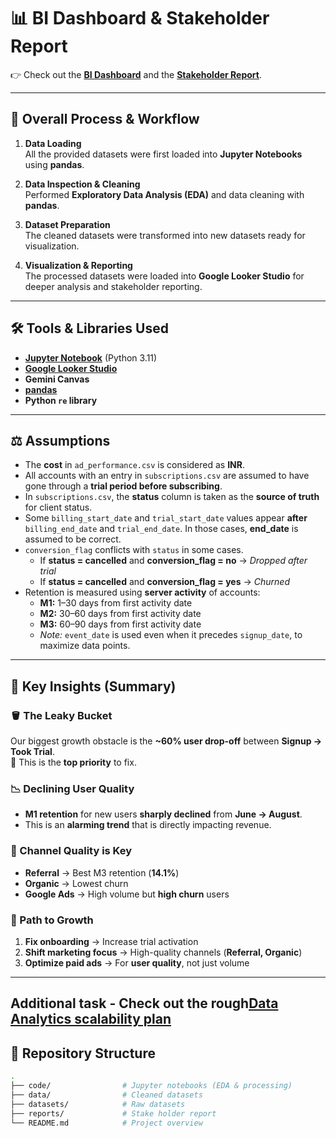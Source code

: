 # 📊 BI Dashboard & Stakeholder Report

👉 Check out the [**BI Dashboard**](https://lookerstudio.google.com/reporting/59584ec3-62ec-4184-8f4f-28096252e2c8) and the [**Stakeholder Report**](https://aby1234567.github.io/Data-Analyst-Assignment-Data/report/stakeholder_report.html).

---

## 🔄 Overall Process & Workflow

1. **Data Loading**  
   All the provided datasets were first loaded into **Jupyter Notebooks** using **pandas**.

2. **Data Inspection & Cleaning**  
   Performed **Exploratory Data Analysis (EDA)** and data cleaning with **pandas**.

3. **Dataset Preparation**  
   The cleaned datasets were transformed into new datasets ready for visualization.

4. **Visualization & Reporting**  
   The processed datasets were loaded into **Google Looker Studio** for deeper analysis and stakeholder reporting.

---

## 🛠️ Tools & Libraries Used

- **[Jupyter Notebook](https://jupyter.org/)** (Python 3.11)  
- **[Google Looker Studio](https://lookerstudio.google.com/)**  
- **Gemini Canvas**  
- **[pandas](https://pandas.pydata.org/)**  
- **Python `re` library**

---

## ⚖️ Assumptions

- The **cost** in `ad_performance.csv` is considered as **INR**.  
- All accounts with an entry in `subscriptions.csv` are assumed to have gone through a **trial period before subscribing**.  
- In `subscriptions.csv`, the **status** column is taken as the **source of truth** for client status.  
- Some `billing_start_date` and `trial_start_date` values appear **after** `billing_end_date` and `trial_end_date`. In those cases, **end_date** is assumed to be correct.  
- `conversion_flag` conflicts with `status` in some cases.  
  - If **status = cancelled** and **conversion_flag = no** → _Dropped after trial_  
  - If **status = cancelled** and **conversion_flag = yes** → _Churned_  
- Retention is measured using **server activity** of accounts:  
  - **M1:** 1–30 days from first activity date  
  - **M2:** 30–60 days from first activity date  
  - **M3:** 60–90 days from first activity date  
  - *Note:* `event_date` is used even when it precedes `signup_date`, to maximize data points.

---

## 📌 Key Insights (Summary)

### 🪣 The Leaky Bucket  
Our biggest growth obstacle is the **~60% user drop-off** between **Signup → Took Trial**.  
🔑 This is the **top priority** to fix.

### 📉 Declining User Quality  
- **M1 retention** for new users **sharply declined** from **June → August**.  
- This is an **alarming trend** that is directly impacting revenue.

### 🎯 Channel Quality is Key  
- **Referral** → Best M3 retention (**14.1%**)  
- **Organic** → Lowest churn  
- **Google Ads** → High volume but **high churn** users

### 🚀 Path to Growth  
1. **Fix onboarding** → Increase trial activation  
2. **Shift marketing focus** → High-quality channels (**Referral, Organic**)  
3. **Optimize paid ads** → For **user quality**, not just volume

---

Additional task - Check out the rough[**Data Analytics scalability plan**](https://aby1234567.github.io/Data-Analyst-Assignment-Data/report/scalability_plan.html)
---

## 📂 Repository Structure

```bash
.
├── code/                # Jupyter notebooks (EDA & processing) 
├── data/                # Cleaned datasets 
├── datasets/            # Raw datasets
├── reports/             # Stake holder report
└── README.md            # Project overview
